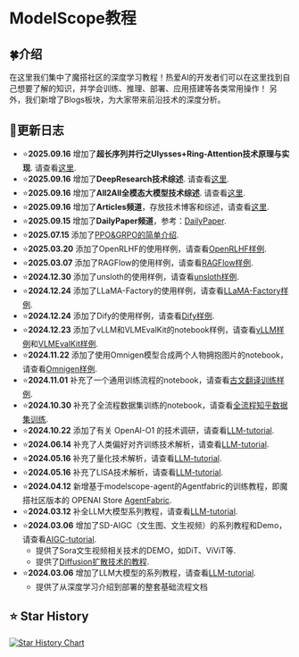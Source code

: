 # ModelScope教程



## 🍀介绍

在这里我们集中了魔搭社区的深度学习教程！热爱AI的开发者们可以在这里找到自己想要了解的知识，并学会训练、推理、部署、应用搭建等各类常用操作！
另外，我们新增了Blogs板块，为大家带来前沿技术的深度分析。

## 🌿更新日志
- ⭐️**2025.09.16** 增加了**超长序列并行之Ulysses+Ring-Attention技术原理与实现**. 请查看[这里](Blogs/Articles/Ulysses_Ring_Attention/report.md).
- ⭐️**2025.09.16** 增加了**DeepResearch技术综述**. 请查看[这里](Blogs/Articles/Deep-Research-Survey/report.md).
- ⭐️**2025.09.16** 增加了**All2All全模态大模型技术综述**. 请查看[这里](Blogs/Articles/All2All-Survey/report.md).
- ⭐️**2025.09.16** 增加了**Articles频道**，存放技术博客和综述，请查看[这里](Blogs/Articles).
- ⭐️**2025.09.15** 增加了**DailyPaper频道**，参考：[DailyPaper](Blogs/DailyPaper/README.md).
- ⭐️**2025.07.15** 添加了[PPO&GRPO的简单介绍](./LLM-tutorial/S.PPO和GRPO.md).
- ⭐️**2025.03.20** 添加了OpenRLHF的使用样例，请查看[OpenRLHF样例](./LLM-tutorial/notebook/OpenRLHF.ipynb).
- ⭐️**2025.03.07** 添加了RAGFlow的使用样例，请查看[RAGFlow样例](./LLM-tutorial/notebook/RAGFlow.ipynb).
- ⭐️**2024.12.30** 添加了unsloth的使用样例，请查看[unsloth样例](./LLM-tutorial/notebook/unsloth.ipynb).
- ⭐️**2024.12.24** 添加了LLaMA-Factory的使用样例，请查看[LLaMA-Factory样例](./LLM-tutorial/notebook/llama-factory.ipynb).
- ⭐️**2024.12.24** 添加了Dify的使用样例，请查看[Dify样例](./LLM-tutorial/notebook/dify.ipynb).
- ⭐️**2024.12.23** 添加了vLLM和VLMEvalKit的notebook样例，请查看[vLLM样例](./LLM-tutorial/notebook/vllm.ipynb)和[VLMEvalKit样例](./LLM-tutorial/notebook/VLMEvalKit多模态模型评估.ipynb).
- ⭐️**2024.11.22** 添加了使用Omnigen模型合成两个人物拥抱图片的notebook，请查看[Omnigen样例](./AIGC-tutorial/notebook/Omnigen_demo.ipynb).
- ⭐️**2024.11.01** 补充了一个通用训练流程的notebook，请查看[古文翻译训练样例](./LLM-tutorial/notebook/训练.ipynb).
- ⭐️**2024.10.30** 补充了全流程数据集训练的notebook，请查看[全流程知乎数据集训练](./LLM-tutorial/notebook/全流程知乎数据集训练.ipynb).
- ⭐️**2024.10.22** 添加了有关 OpenAI-O1 的技术调研，请查看[LLM-tutorial](./LLM-tutorial/Q.从OpenAI-O1看大模型的复杂推理能力.md).
- ⭐️**2024.06.14** 补充了人类偏好对齐训练技术解析，请查看[LLM-tutorial](./LLM-tutorial/M.人类偏好对齐训练.md).
- ⭐️**2024.05.16** 补充了量化技术解析，请查看[LLM-tutorial](./LLM-tutorial/N.量化技术解析.md).
- ⭐️**2024.05.16** 补充了LISA技术解析，请查看[LLM-tutorial](./LLM-tutorial/L.LISA微调技术解析.md).
- ⭐️**2024.04.12** 新增基于modelscope-agent的Agentfabric的训练教程，即魔搭社区版本的 OPENAI Store [AgentFabric](./LLM-tutorial/O.Modelscope-Agent:AgentFabric微调最佳实践.md).
- ⭐️**2024.03.12** 补全LLM大模型系列教程，请查看[LLM-tutorial](./LLM-tutorial).
- ⭐️**2024.03.06** 增加了SD-AIGC（文生图、文生视频）的系列教程和Demo，请查看[AIGC-tutorial](./AIGC-tutorial).
  - 提供了Sora文生视频相关技术的DEMO，如DiT、ViViT等.
  - 提供了[Diffusion扩散技术的教程](./AIGC-tutorial/基于Transformers，diffusion技术解析+实战.md).
- ⭐️**2024.03.06** 增加了LLM大模型的系列教程，请查看[LLM-tutorial](./LLM-tutorial).
  - 提供了从深度学习介绍到部署的整套基础流程文档


## ⭐ Star History

[![Star History Chart](https://api.star-history.com/svg?repos=modelscope/modelscope-classroom&type=Date)](https://star-history.com/#modelscope/modelscope-classroom&Date)
